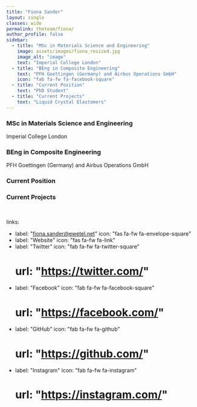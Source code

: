 ```yaml
---
title: "Fiona Sander"
layout: single
classes: wide
permalink: theteam/fiona/
author_profile: false
sidebar:
  - title: "MSc in Materials Science and Engineering"
    image: assets/images/fiona_resized.jpg
    image_alt: "image"
    text: "Imperial College London"
  - title: "BEng in Composite Engineering"
    text: "PFH Goettingen (Germany) and Airbus Operations GmbH"
    icon: "fab fa-fw fa-facebook-square"
  - title: "Current Position"
    text: "PhD Student"
  - title: "Current Projects"
    text: "Liquid Crystal Elastomers"  
---
```


### **MSc** in Materials Science and Engineering
Imperial College London

### **BEng** in Composite Engineering
PFH Goettingen (Germany) and Airbus Operations GmbH

### Current Position

### Current Projects


  <i class="fa fa-fw fa-phone" url="https://facebook.com/" cfcfcfcfc ></i>  
  <i class="fas fa-fw fa-envelope-square"></i>
  <i class="fab fa-fw fa-github"></i> 

links:
  - label: "fiona.sander@ewetel.net"
    icon: "fas fa-fw fa-envelope-square"
  - label: "Website"
    icon: "fas fa-fw fa-link"
  - label: "Twitter"
    icon: "fab fa-fw fa-twitter-square"
    # url: "https://twitter.com/"
  - label: "Facebook"
    icon: "fab fa-fw fa-facebook-square"
    # url: "https://facebook.com/"
  - label: "GitHub"
    icon: "fab fa-fw fa-github"
    # url: "https://github.com/"
  - label: "Instagram"
    icon: "fab fa-fw fa-instagram"
    # url: "https://instagram.com/" 
